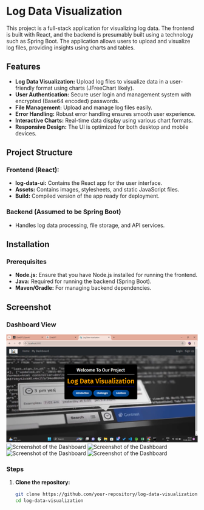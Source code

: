 # Log Data Visualization

This project is a full-stack application for visualizing log data. The frontend is built with React, and the backend is presumably built using a technology such as Spring Boot. The application allows users to upload and visualize log files, providing insights using charts and tables.

## Features

- **Log Data Visualization:** Upload log files to visualize data in a user-friendly format using charts (JFreeChart likely).
- **User Authentication:** Secure user login and management system with encrypted (Base64 encoded) passwords.
- **File Management:** Upload and manage log files easily.
- **Error Handling:** Robust error handling ensures smooth user experience.
- **Interactive Charts:** Real-time data display using various chart formats.
- **Responsive Design:** The UI is optimized for both desktop and mobile devices.

## Project Structure

### Frontend (React):

- **log-data-ui:** Contains the React app for the user interface.
- **Assets:** Contains images, stylesheets, and static JavaScript files.
- **Build:** Compiled version of the app ready for deployment.

### Backend (Assumed to be Spring Boot)

- Handles log data processing, file storage, and API services.

## Installation

### Prerequisites

- **Node.js:** Ensure that you have Node.js installed for running the frontend.
- **Java:** Required for running the backend (Spring Boot).
- **Maven/Gradle:** For managing backend dependencies.

## Screenshot

### Dashboard View
![Screenshot of the Dashboard](screenshot/indexPage.png)
![Screenshot of the Dashboard](screenshot/proojectUI1.png)
![Screenshot of the Dashboard](screenshot/proojectUI2.png)
![Screenshot of the Dashboard](screenshot/proojectUI3.png)
![Screenshot of the Dashboard](screenshot/proojectUI4.png)

### Steps

1. **Clone the repository:**

   ```bash
   git clone https://github.com/your-repository/log-data-visualization.git
   cd log-data-visualization
